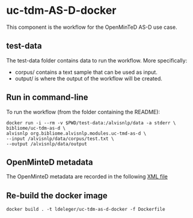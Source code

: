 # uc-tdm-AS-D-docker

This component is the workflow for the OpenMinTeD AS-D use case.

## test-data
The test-data folder contains data to run the workflow. More specifically:
* corpus/ contains a text sample that can be used as input.
* output/ is where the output of the workflow will be created.

## Run in command-line

To run the workflow (from the folder containing the README):

```
docker run -i --rm -v $PWD/test-data:/alvisnlp/data -a stderr \
bibliome/uc-tdm-as-d \
alvisnlp org.bibliome.alvisnlp.modules.uc-tmd-as-d \
--input /alvisnlp/data/corpus/test.txt \
--output /alvisnlp/data/output
```

<!--- ```docker run -i --rm -v $PWD/test-data/:/as-d/data ldeleger/uc-tdm-as-d-docker alvisnlp -J "-Xmx30g" -entity inputfile /as-d/data/corpus/test.txt -entity outdir /as-d/data/output plans/tag_WoS_abstracts.plan``` --->

## OpenMinteD metadata

The OpenMinteD metadata are recorded in the following [XML file](uc-tdm-as-d-docker.omtd.v3.0.0)

## Re-build the docker image

```docker build . -t ldeleger/uc-tdm-as-d-docker -f Dockerfile```
